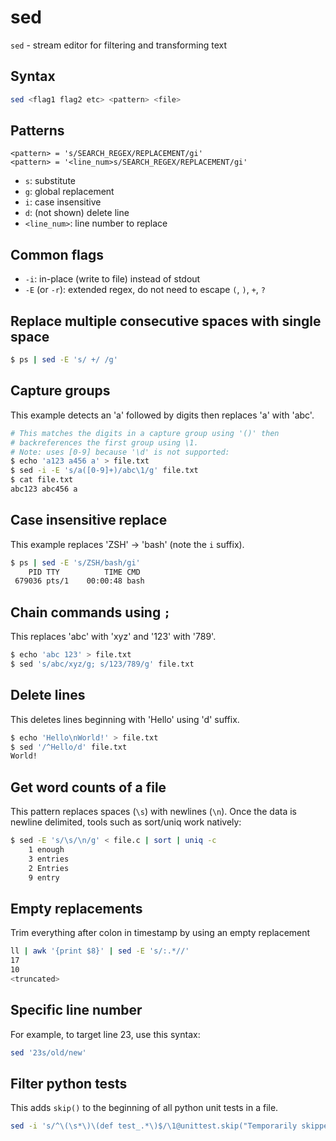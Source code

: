 # sed

`sed` - stream editor for filtering and transforming text

## Syntax
```bash
sed <flag1 flag2 etc> <pattern> <file>
```

## Patterns
```
<pattern> = 's/SEARCH_REGEX/REPLACEMENT/gi'
<pattern> = '<line_num>s/SEARCH_REGEX/REPLACEMENT/gi'
```
- `s`: substitute
- `g`: global replacement
- `i`: case insensitive
- `d`: (not shown) delete line
- `<line_num>`: line number to replace

## Common flags
- `-i`: in-place (write to file) instead of stdout
- `-E` (or `-r`): extended regex, do not need to escape `(`, `)`, `+`, `?`

## Replace multiple consecutive spaces with single space
```bash
$ ps | sed -E 's/ +/ /g'
```

## Capture groups
This example detects an 'a' followed by digits then replaces 'a' with 'abc'.

```bash
# This matches the digits in a capture group using '()' then
# backreferences the first group using \1.
# Note: uses [0-9] because '\d' is not supported:
$ echo 'a123 a456 a' > file.txt
$ sed -i -E 's/a([0-9]+)/abc\1/g' file.txt
$ cat file.txt
abc123 abc456 a
```

## Case insensitive replace
This example replaces 'ZSH' -> 'bash' (note the `i` suffix).
```bash
$ ps | sed -E 's/ZSH/bash/gi'
    PID TTY          TIME CMD
 679036 pts/1    00:00:48 bash
```

## Chain commands using `;`
This replaces 'abc' with 'xyz' and '123' with '789'.
```bash
$ echo 'abc 123' > file.txt
$ sed 's/abc/xyz/g; s/123/789/g' file.txt
```

## Delete lines
This deletes lines beginning with 'Hello' using 'd' suffix.
```bash
$ echo 'Hello\nWorld!' > file.txt
$ sed '/^Hello/d' file.txt
World!
```

## Get word counts of a file
This pattern replaces spaces (`\s`) with newlines (`\n`). Once the data is newline delimited, tools such as sort/uniq work natively:
```bash
$ sed -E 's/\s/\n/g' < file.c | sort | uniq -c
    1 enough
    3 entries
    2 Entries
    9 entry
```

## Empty replacements
Trim everything after colon in timestamp by using an empty replacement
```bash
ll | awk '{print $8}' | sed -E 's/:.*//'
17
10
<truncated>
```

## Specific line number
For example, to target line 23, use this syntax:
```bash
sed '23s/old/new'
```

## Filter python tests
This adds `skip()` to the beginning of all python unit tests in a file.
```bash
sed -i 's/^\(\s*\)\(def test_.*\)$/\1@unittest.skip("Temporarily skipped")\n\1\2/' your_file.py
```
